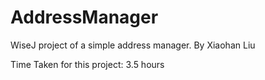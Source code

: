# AddressManager
 
WiseJ project of a simple address manager.
By Xiaohan Liu

Time Taken for this project: 3.5 hours